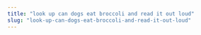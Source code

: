 ```yaml
---
title: "look up can dogs eat broccoli and read it out loud"
slug: "look-up-can-dogs-eat-broccoli-and-read-it-out-loud"
---
```


